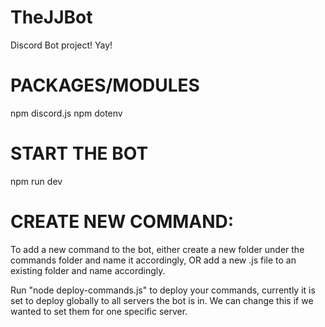 # TheJJBot
Discord Bot project!
Yay!

# PACKAGES/MODULES
npm discord.js
npm dotenv
# START THE BOT <br/>
npm run dev
# CREATE NEW COMMAND: <br/>

To add a new command to the bot, either create a new folder under the commands folder and name it accordingly, OR add a new .js file to an existing folder and name accordingly. </br>

Run "node deploy-commands.js" to deploy your commands, currently it is set to deploy globally to all servers the bot is in. We can change this if we wanted to set them for one specific server.

